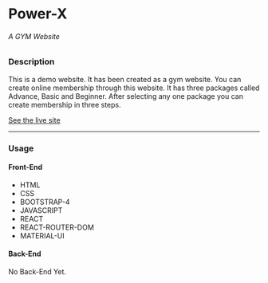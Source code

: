 # Power-X
###### _A GYM Website_
### Description

This is a demo website. It has been created as a gym website. You can create online membership through this website. It has three packages called Advance, Basic and Beginner. After selecting any one package you can create membership in three steps.

[See the live site](https://taj-power-x.web.app/ "Power-X")

---
### Usage

#### Front-End
- HTML
- CSS
- BOOTSTRAP-4
- JAVASCRIPT
- REACT
- REACT-ROUTER-DOM
- MATERIAL-UI

#### Back-End
No Back-End Yet.
